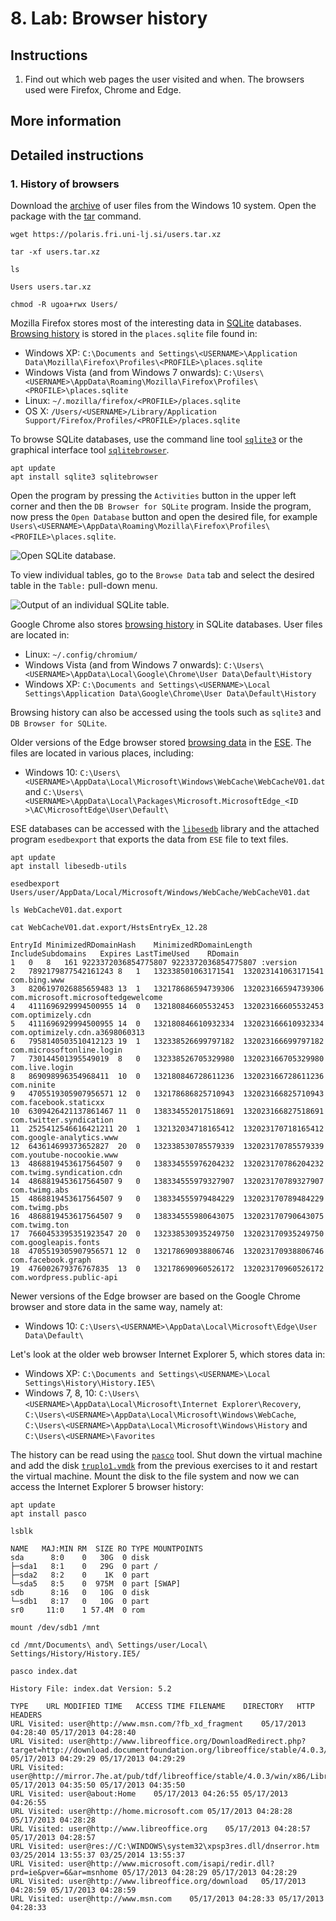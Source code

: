 # 8. Lab: Browser history

## Instructions

1. Find out which web pages the user visited and when. The browsers used were Firefox, Chrome and Edge.

## More information

## Detailed instructions

### 1. History of browsers

Download the [archive](https://polaris.fri.uni-lj.si/users.tar.xz) of user files from the Windows 10 system. Open the package with the [tar](https://linux.die.net/man/1/tar) command.
    
    wget https://polaris.fri.uni-lj.si/users.tar.xz

    tar -xf users.tar.xz

    ls

    Users users.tar.xz

    chmod -R ugoa+rwx Users/

Mozilla Firefox stores most of the interesting data in [SQLite](https://sqlite.org/index.html) databases. [Browsing history](https://www.foxtonforensics.com/browser-history-examiner/firefox-history-location) is stored in the `places.sqlite` file found in:

- Windows XP: `C:\Documents and Settings\<USERNAME>\Application Data\Mozilla\Firefox\Profiles\<PROFILE>\places.sqlite`
- Windows Vista (and from Windows 7 onwards): `C:\Users\<USERNAME>\AppData\Roaming\Mozilla\Firefox\Profiles\<PROFILE>\places.sqlite`
- Linux: `~/.mozilla/firefox/<PROFILE>/places.sqlite`
- OS X: `/Users/<USERNAME>/Library/Application Support/Firefox/Profiles/<PROFILE>/places.sqlite`

To browse SQLite databases, use the command line tool [`sqlite3`](https://linux.die.net/man/1/sqlite3) or the graphical interface tool [`sqlitebrowser`](https://manpages.debian.org/stretch/sqlitebrowser/sqlitebrowser.1).

    apt update
    apt install sqlite3 sqlitebrowser

Open the program by pressing the `Activities` button in the upper left corner and then the `DB Browser for SQLite` program. Inside the program, now press the `Open Database` button and open the desired file, for example `Users\<USERNAME>\AppData\Roaming\Mozilla\Firefox\Profiles\<PROFILE>\places.sqlite`.

![Open SQLite database.](images/lab8-dbbrowser1.png)

To view individual tables, go to the `Browse Data` tab and select the desired table in the `Table:` pull-down menu.

![Output of an individual SQLite table.](images/lab8-dbbrowser2.png)

Google Chrome also stores [browsing history](https://www.foxtonforensics.com/browser-history-examiner/chrome-history-location) in SQLite databases. User files are located in:

- Linux: `~/.config/chromium/`
- Windows Vista (and from Windows 7 onwards): `C:\Users\<USERNAME>\AppData\Local\Google\Chrome\User Data\Default\History`
- Windows XP: `C:\Documents and Settings\<USERNAME>\Local Settings\Application Data\Google\Chrome\User Data\Default\History`

Browsing history can also be accessed using the tools such as `sqlite3` and `DB Browser for SQLite`.

Older versions of the Edge browser stored [browsing data](https://www.foxtonforensics.com/browser-history-examiner/microsoft-edge-history-location) in the [ESE](https://en.wikipedia.org/wiki/Extensible_Storage_Engine). The files are located in various places, including:

- Windows 10: `C:\Users\<USERNAME>\AppData\Local\Microsoft\Windows\WebCache\WebCacheV01.dat` and `C:\Users\<USERNAME>\AppData\Local\Packages\Microsoft.MicrosoftEdge_<ID >\AC\MicrosoftEdge\User\Default\`

ESE databases can be accessed with the [`libesedb`](https://github.com/libyal/libesedb) library and the attached program `esedbexport` that exports the data from `ESE` file to text files.

    apt update
    apt install libesedb-utils

    esedbexport Users/user/AppData/Local/Microsoft/Windows/WebCache/WebCacheV01.dat

    ls WebCacheV01.dat.export

    cat WebCacheV01.dat.export/HstsEntryEx_12.28

    EntryId	MinimizedRDomainHash	MinimizedRDomainLength	IncludeSubdomains	Expires	LastTimeUsed	RDomain
    1	0	8	161	9223372036854775807	9223372036854775807	:version
    2	7892179877542161243	8	1	132338501063171541	132023141063171541	com.bing.www
    3	8206197026885659483	13	1	132178686594739306	132023166594739306	com.microsoft.microsoftedgewelcome
    4	4111696929994500955	14	0	132180846605532453	132023166605532453	com.optimizely.cdn
    5	4111696929994500955	14	0	132180846610932334	132023166610932334	com.optimizely.cdn.a3698060313
    6	7958140503510412123	19	1	132338526699797182	132023166699797182	com.microsoftonline.login
    7	730144501395549019	8	0	132338526705329980	132023166705329980	com.live.login
    8	869098996354968411	10	0	132180846728611236	132023166728611236	com.ninite
    9	4705519305907956571	12	0	132178686825710943	132023166825710943	com.facebook.staticxx
    10	6309426421137861467	11	0	138334552017518691	132023166827518691	com.twitter.syndication
    11	2525412546616421211	20	1	132132034718165412	132023170718165412	com.google-analytics.www
    12	643614699373652827	20	0	132338530785579339	132023170785579339	com.youtube-nocookie.www
    13	4868819453617564507	9	0	138334555976204232	132023170786204232	com.twimg.syndication.cdn
    14	4868819453617564507	9	0	138334555979327907	132023170789327907	com.twimg.abs
    15	4868819453617564507	9	0	138334555979484229	132023170789484229	com.twimg.pbs
    16	4868819453617564507	9	0	138334555980643075	132023170790643075	com.twimg.ton
    17	7660453395351923547	20	0	132338530935249750	132023170935249750	com.googleapis.fonts
    18	4705519305907956571	12	0	132178690938806746	132023170938806746	com.facebook.graph
    19	476002679376767835	13	0	132178690960526172	132023170960526172	com.wordpress.public-api

Newer versions of the Edge browser are based on the Google Chrome browser and store data in the same way, namely at:

- Windows 10: `C:\Users\<USERNAME>\AppData\Local\Microsoft\Edge\User Data\Default\`

Let's look at the older web browser Internet Explorer 5, which stores data in:

- Windows XP: `C:\Documents and Settings\<USERNAME>\Local Settings\History\History.IE5\`
- Windows 7, 8, 10: `C:\Users\<USERNAME>\AppData\Local\Microsoft\Internet Explorer\Recovery`, `C:\Users\<USERNAME>\AppData\Local\Microsoft\Windows\WebCache`, `C:\Users\<USERNAME>\AppData\Local\Microsoft\Windows\History` and `C:\Users\<USERNAME>\Favorites`

The history can be read using the [`pasco`](https://www.unix.com/man-page/debian/1/pasco) tool. Shut down the virtual machine and add the disk [`truplo1.vmdk`](https://polaris.fri.uni-lj.si/truplo.zip) from the previous exercises to it and restart the virtual machine. Mount the disk to the file system and now we can access the Internet Explorer 5 browser history:

    apt update
    apt install pasco

    lsblk

    NAME   MAJ:MIN RM  SIZE RO TYPE MOUNTPOINTS
    sda      8:0    0   30G  0 disk 
    ├─sda1   8:1    0   29G  0 part /
    ├─sda2   8:2    0    1K  0 part 
    └─sda5   8:5    0  975M  0 part [SWAP]
    sdb      8:16   0   10G  0 disk 
    └─sdb1   8:17   0   10G  0 part 
    sr0     11:0    1 57.4M  0 rom  

    mount /dev/sdb1 /mnt

    cd /mnt/Documents\ and\ Settings/user/Local\ Settings/History/History.IE5/

    pasco index.dat

    History File: index.dat Version: 5.2

    TYPE	URL	MODIFIED TIME	ACCESS TIME	FILENAME	DIRECTORY	HTTP HEADERS
    URL	Visited: user@http://www.msn.com/?fb_xd_fragment	05/17/2013 04:28:40	05/17/2013 04:28:40			 
    URL	Visited: user@http://www.libreoffice.org/DownloadRedirect.php?target=http://download.documentfoundation.org/libreoffice/stable/4.0.3/win/x86/LibreOffice_4.0.3_Win_x86.msi	05/17/2013 04:29:29	05/17/2013 04:29:29		 
    URL	Visited: user@http://mirror.7he.at/pub/tdf/libreoffice/stable/4.0.3/win/x86/LibreOffice_4.0.3_Win_x86.msi	05/17/2013 04:35:50	05/17/2013 04:35:50			 
    URL	Visited: user@about:Home	05/17/2013 04:26:55	05/17/2013 04:26:55			 
    URL	Visited: user@http://home.microsoft.com	05/17/2013 04:28:28	05/17/2013 04:28:28			 
    URL	Visited: user@http://www.libreoffice.org	05/17/2013 04:28:57	05/17/2013 04:28:57			 
    URL	Visited: user@res://C:\WINDOWS\system32\xpsp3res.dll/dnserror.htm	03/25/2014 13:55:37	03/25/2014 13:55:37			 
    URL	Visited: user@http://www.microsoft.com/isapi/redir.dll?prd=ie&pver=6&ar=msnhome	05/17/2013 04:28:29	05/17/2013 04:28:29			 
    URL	Visited: user@http://www.libreoffice.org/download	05/17/2013 04:28:59	05/17/2013 04:28:59			 
    URL	Visited: user@http://www.msn.com	05/17/2013 04:28:33	05/17/2013 04:28:33
